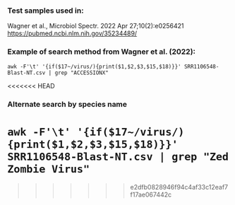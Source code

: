 ### Test samples used in:
Wagner et al., Microbiol Spectr. 2022 Apr 27;10(2):e0256421
https://pubmed.ncbi.nlm.nih.gov/35234489/

### Example of search method from Wagner et al. (2022):
`awk -F'\t' '{if($17~/virus/){print($1,$2,$3,$15,$18)}}' SRR1106548-Blast-NT.csv | grep "ACCESSIONX"`

<<<<<<< HEAD

### Alternate search by species name
`awk -F'\t' '{if($17~/virus/){print($1,$2,$3,$15,$18)}}' SRR1106548-Blast-NT.csv | grep "Zed Zombie Virus"`
=======
>>>>>>> e2dfb0828946f94c4af33c12eaf7f17ae067442c
